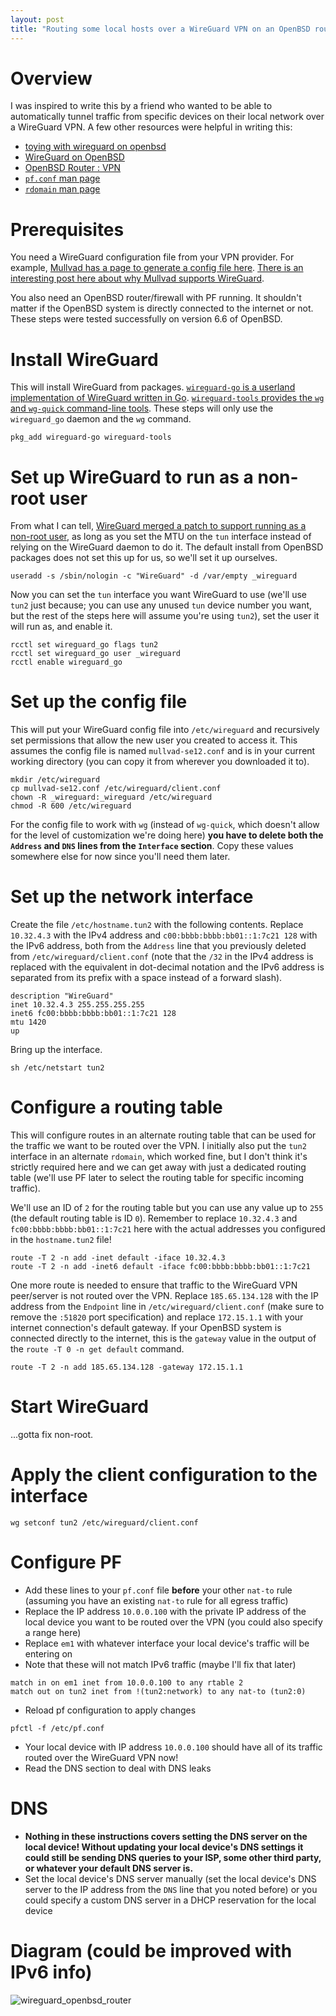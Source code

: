 ```yaml
---
layout: post
title: "Routing some local hosts over a WireGuard VPN on an OpenBSD router"
---
```


# Overview

I was inspired to write this by a friend who wanted to be able to automatically tunnel traffic from specific devices on their local network over a WireGuard VPN. A few other resources were helpful in writing this:

* [toying with wireguard on openbsd](https://flak.tedunangst.com/post/toying-with-wireguard-on-openbsd)
* [WireGuard on OpenBSD](https://blog.jasper.la/wireguard-on-openbsd.html)
* [OpenBSD Router : VPN](https://lipidity.com/openbsd/wireguard/)
* [`pf.conf` man page](https://man.openbsd.org/OpenBSD-6.6/pf.conf.5)
* [`rdomain` man page](https://man.openbsd.org/OpenBSD-6.6/rdomain.4)

# Prerequisites

You need a WireGuard configuration file from your VPN provider. For example, [Mullvad has a page to generate a config file here](https://mullvad.net/en/download/wireguard-config/). [There is an interesting post here about why Mullvad supports WireGuard](https://mullvad.net/en/blog/2017/9/27/wireguard-future/).

You also need an OpenBSD router/firewall with PF running. It shouldn't matter if the OpenBSD system is directly connected to the internet or not. These steps were tested successfully on version 6.6 of OpenBSD.

# Install WireGuard

This will install WireGuard from packages. [`wireguard-go` is a userland implementation of WireGuard written in Go](https://git.zx2c4.com/wireguard-go/about/). [`wireguard-tools` provides the `wg` and `wg-quick` command-line tools](https://git.zx2c4.com/wireguard-tools/about/). These steps will only use the `wireguard_go` daemon and the `wg` command.

```
pkg_add wireguard-go wireguard-tools
```

# Set up WireGuard to run as a non-root user

From what I can tell, [WireGuard merged a patch to support running as a non-root user](https://lists.zx2c4.com/pipermail/wireguard/2019-July/004308.html), as long as you set the MTU on the `tun` interface instead of relying on the WireGuard daemon to do it. The default install from OpenBSD packages does not set this up for us, so we'll set it up ourselves.

```
useradd -s /sbin/nologin -c "WireGuard" -d /var/empty _wireguard
```

Now you can set the `tun` interface you want WireGuard to use (we'll use `tun2` just because; you can use any unused `tun` device number you want, but the rest of the steps here will assume you're using `tun2`), set the user it will run as, and enable it.

```
rcctl set wireguard_go flags tun2
rcctl set wireguard_go user _wireguard
rcctl enable wireguard_go
```

# Set up the config file

This will put your WireGuard config file into `/etc/wireguard` and recursively set permissions that allow the new user you created to access it. This assumes the config file is named `mullvad-se12.conf` and is in your current working directory (you can copy it from wherever you downloaded it to).

```
mkdir /etc/wireguard
cp mullvad-se12.conf /etc/wireguard/client.conf
chown -R _wireguard:_wireguard /etc/wireguard
chmod -R 600 /etc/wireguard
```

For the config file to work with `wg` (instead of `wg-quick`, which doesn't allow for the level of customization we're doing here) **you have to delete both the `Address` and `DNS` lines from the `Interface` section**. Copy these values somewhere else for now since you'll need them later.

# Set up the network interface

Create the file `/etc/hostname.tun2` with the following contents. Replace `10.32.4.3` with the IPv4 address and `c00:bbbb:bbbb:bb01::1:7c21 128` with the IPv6 address, both from the `Address` line that you previously deleted from `/etc/wireguard/client.conf` (note that the `/32` in the IPv4 address is replaced with the equivalent in dot-decimal notation and the IPv6 address is separated from its prefix with a space instead of a forward slash).

```
description "WireGuard"
inet 10.32.4.3 255.255.255.255
inet6 fc00:bbbb:bbbb:bb01::1:7c21 128
mtu 1420
up
```

Bring up the interface.

```
sh /etc/netstart tun2
```

# Configure a routing table

This will configure routes in an alternate routing table that can be used for the traffic we want to be routed over the VPN. I initially also put the `tun2` interface in an alternate `rdomain`, which worked fine, but I don't think it's strictly required here and we can get away with just a dedicated routing table (we'll use PF later to select the routing table for specific incoming traffic).

We'll use an ID of `2` for the routing table but you can use any value up to `255` (the default routing table is ID `0`). Remember to replace `10.32.4.3` and `fc00:bbbb:bbbb:bb01::1:7c21` here with the actual addresses you configured in the `hostname.tun2` file!

```
route -T 2 -n add -inet default -iface 10.32.4.3
route -T 2 -n add -inet6 default -iface fc00:bbbb:bbbb:bb01::1:7c21
```

One more route is needed to ensure that traffic to the WireGuard VPN peer/server is not routed over the VPN. Replace `185.65.134.128` with the IP address from the `Endpoint` line in `/etc/wireguard/client.conf` (make sure to remove the `:51820` port specification) and replace `172.15.1.1` with your internet connection's default gateway. If your OpenBSD system is connected directly to the internet, this is the `gateway` value in the output of the `route -T 0 -n get default` command.

```
route -T 2 -n add 185.65.134.128 -gateway 172.15.1.1
```

# Start WireGuard

...gotta fix non-root.

# Apply the client configuration to the interface

```
wg setconf tun2 /etc/wireguard/client.conf
```

# Configure PF

* Add these lines to your `pf.conf` file **before** your other `nat-to` rule (assuming you have an existing `nat-to` rule for all egress traffic)
* Replace the IP address `10.0.0.100` with the private IP address of the local device you want to be routed over the VPN (you could also specify a range here)
* Replace `em1` with whatever interface your local device's traffic will be entering on
* Note that these will not match IPv6 traffic (maybe I'll fix that later)

```
match in on em1 inet from 10.0.0.100 to any rtable 2
match out on tun2 inet from !(tun2:network) to any nat-to (tun2:0)
```

* Reload pf configuration to apply changes

```
pfctl -f /etc/pf.conf
```

* Your local device with IP address `10.0.0.100` should have all of its traffic routed over the WireGuard VPN now!
* Read the DNS section to deal with DNS leaks

# DNS

* **Nothing in these instructions covers setting the DNS server on the local device! Without updating your local device's DNS settings it could still be sending DNS queries to your ISP, some other third party, or whatever your default DNS server is.**
* Set the local device's DNS server manually (set the local device's DNS server to the IP address from the `DNS` line that you noted before) or you could specify a custom DNS server in a DHCP reservation for the local device

# Diagram (could be improved with IPv6 info)

![wireguard_openbsd_router](https://user-images.githubusercontent.com/35312055/77459122-226add80-6df7-11ea-9899-b6863956636b.png)
